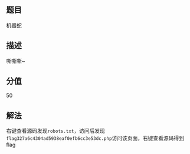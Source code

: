 ## 题目
机器蛇

## 描述
嘶嘶嘶~

## 分值
50

## 解法
右键查看源码发现`robots.txt`，访问后发现`flag327a6c4304ad5938eaf0efb6cc3e53dc.php`访问该页面，右键查看源码得到flag